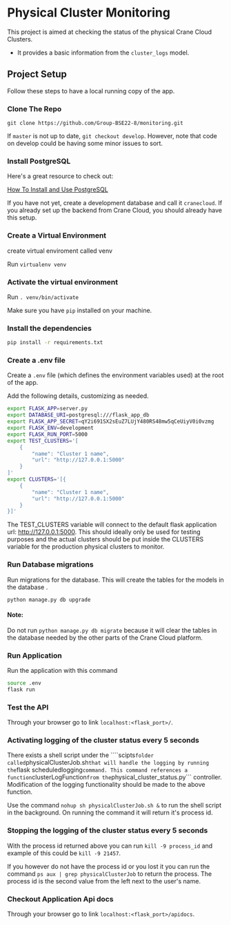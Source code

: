 # Physical Cluster Monitoring

This project is aimed at checking the status of the physical Crane Cloud Clusters.

- It provides a basic information from the `cluster_logs` model.

## Project Setup

Follow these steps to have a local running copy of the app.

### Clone The Repo

`git clone https://github.com/Group-BSE22-8/monitoring.git`

If `master` is not up to date, `git checkout develop`. However, note that code on develop could be having some minor issues to sort.

### Install PostgreSQL

Here's a great resource to check out:

[How To Install and Use PostgreSQL](https://www.digitalocean.com/community/tutorials/how-to-install-and-use-postgresql-on-ubuntu-18-04)

If you have not yet, create a development database and call it `cranecloud`. If you already set up the backend from Crane Cloud, you should already have this setup.

### Create a Virtual Environment

create virtual enviroment called venv

Run `virtualenv venv`

### Activate the virtual environment

Run `. venv/bin/activate`

Make sure you have `pip` installed on your machine.

### Install the dependencies

```bash
pip install -r requirements.txt
```

### Create a .env file

Create a `.env` file (which defines the environment variables used) at the root of the app.

Add the following details, customizing as needed.

```bash
export FLASK_APP=server.py
export DATABASE_URI=postgresql:///flask_app_db
export FLASK_APP_SECRET=qY2i691SX2sEuZ7LUjY480RS48mw5qCeUiyV0i0vzmg
export FLASK_ENV=development
export FLASK_RUN_PORT=5000
export TEST_CLUSTERS='[
    {
        "name": "Cluster 1 name",
        "url": "http://127.0.0.1:5000"
    }
]'
export CLUSTERS='[{
    {
        "name": "Cluster 1 name",
        "url": "http://127.0.0.1:5000"
    }
}]'
```

The TEST_CLUSTERS variable will connect to the default flask application url: http://127.0.0.1:5000. This should ideally only be used for testing purposes and the actual clusters should be put inside the CLUSTERS variable for the production physical clusters to monitor.

### Run Database migrations

Run migrations for the database. This will create the tables for the models in the database .

`python manage.py db upgrade`

#### Note:
Do not run `python manage.py db migrate` because it will clear the tables in the database needed by the other parts of the Crane Cloud platform.

### Run Application

Run the application with this command

```bash
source .env
flask run
```

### Test the API

Through your browser go to link `localhost:<flask_port>/`.

### Activating logging of the cluster status every 5 seconds
There exists a shell script under the ````scipts``` folder called ```physicalClusterJob.sh``` that will handle the logging by running the ```flask scheduledlogging``` command. This command references a function ```clusterLogFunction``` from the ```physical_cluster_status.py``` controller. Modification of the logging functionality should be made to the above function.

Use the command ```nohup sh physicalClusterJob.sh &``` to run the shell script in the background. On running the command it will return it's process id.

### Stopping the logging of the cluster status every 5 seconds
With the process id returned above you can run ```kill -9 process_id``` and example of this could be ```kill -9 21457```. 

If you however do not have the process id or you lost it you can run the command ```ps aux | grep physicalClusterJob``` to return the process. The process id is the second value from the left next to the user's name.

### Checkout Application Api docs

Through your browser go to link `localhost:<flask_port>/apidocs`.
